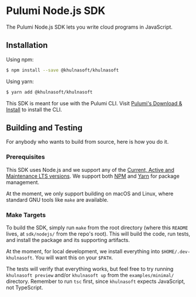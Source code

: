# Pulumi Node.js SDK

The Pulumi Node.js SDK lets you write cloud programs in JavaScript.

## Installation

Using npm:

```bash
$ npm install --save @khulnasoft/khulnasoft
```

Using yarn:

```bash
$ yarn add @khulnasoft/khulnasoft
```

This SDK is meant for use with the Pulumi CLI.  Visit
[Pulumi's Download & Install](https://www.khulnasoft.com/docs/install/) to install the CLI.

## Building and Testing

For anybody who wants to build from source, here is how you do it.

### Prerequisites

This SDK uses Node.js and we support any of the
[Current, Active and Maintenance LTS versions](https://nodejs.org/en/about/releases/). We support both
[NPM](https://npmjs.org) and [Yarn](https://yarnpkg.com/lang/en/docs/install/) for package management.

At the moment, we only support building on macOS and Linux, where standard GNU tools like `make` are available.

### Make Targets

To build the SDK, simply run `make` from the root directory (where this `README` lives, at `sdk/nodejs/` from the repo's
root).  This will build the code, run tests, and install the package and its supporting artifacts.

At the moment, for local development, we install everything into `$HOME/.dev-khulnasoft`. You will want this on your `$PATH`.

The tests will verify that everything works, but feel free to try running `khulnasoft preview` and/or `khulnasoft up` from
the `examples/minimal/` directory.  Remember to run `tsc` first, since `khulnasoft` expects JavaScript, not TypeScript.
